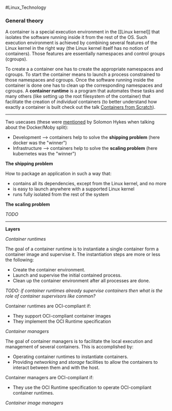 #Linux_Technology

### General theory

A container is a special execution environment in the [[Linux kernel]] that isolates the software running inside it from the rest of the OS. Such execution environment is achieved by combining several features of the Linux kernel in the right way (the Linux kernel itself has no notion of containers). Those features are essentially namespaces and control groups (cgroups).

To create a a container one has to create the appropriate namespaces and cgroups. To start the container means to launch a process constrained to those namespaces and cgroups. Once the software running inside the container is done one has to clean up the corresponding namespaces and cgroups. A **container runtime** is a program that automates these tasks and many others (like setting up the root filesystem of the container) that facilitate the creation of *individual* containers (to better understand how exactly a container is built check out the talk [Containers from Scratch](https://www.youtube.com/watch?v=wyqoi52k5jM)).

---

Two usecases (these were [mentioned](https://github.com/moby/moby/issues/40222) by Solomon Hykes when talking about the Docker/Moby split):

- Development --> containers help to solve the **shipping problem** (here docker was the "winner")
- Infrastructure --> containers help to solve the **scaling problem** (here kubernetes was the "winner")

**The shipping problem**

How to package an application in such a way that:

- contains all its dependencies, except from the Linux kernel, and no more
- is easy to launch anywhere with a supported Linux kernel
- runs fully isolated from the rest of the system

**The scaling problem**

_TODO_

---

**Layers**

_Container runtimes_

The goal of a container runtime is to instantiate a single container form a container image and supervise it. The instantiation steps are more or less the following:

- Create the container environment.
- Launch and supervise the initial contained process.
- Clean up the container environment after all processes are done.

_TODO: if container runtimes already supervise containers then what is the role of container supervisors like conmon?_

Container runtimes are OCI-compliant if:

- They support OCI-compliant container images
- They implement the OCI Runtime specification

_Container managers_

The goal of container managers is to facilitate the local execution and management of several containers. This is accomplished by:

- Operating container runtimes to instantiate containers.
- Providing _networking_ and _storage_ facilities to allow the containers to interact between them and with the host.

Container managers are OCI-compliant if:

- They use the OCI Runtime specification to operate OCI-compliant container runtimes.

_Container image managers_